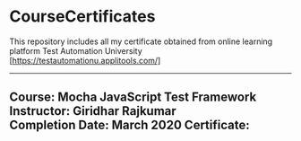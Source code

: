 # CourseCertificates
This repository includes all my certificate obtained from online learning platform Test Automation University [https://testautomationu.applitools.com/]<br/>

--------------------
Course: Mocha JavaScript Test Framework<br/>
Instructor: Giridhar Rajkumar<br/>
Completion Date: March 2020
Certificate: 
--------------------


